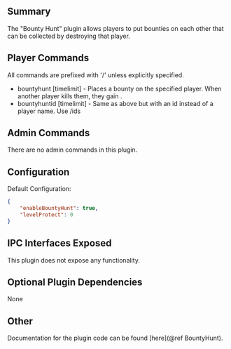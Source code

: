 ## Summary
The "Bounty Hunt" plugin allows players to put bounties on each other that can be collected by destroying that player.

## Player Commands
All commands are prefixed with '/' unless explicitly specified.
- bountyhunt <player> <amount> [timelimit] - Places a bounty on the specified player. When another player kills them, they gain <credits>.
- bountyhuntid <id> <amount> [timelimit] - Same as above but with an id instead of a player name. Use /ids

## Admin Commands
There are no admin commands in this plugin.

## Configuration
Default Configuration:
```json
{
    "enableBountyHunt": true,
    "levelProtect": 0
}
```

## IPC Interfaces Exposed
This plugin does not expose any functionality.

## Optional Plugin Dependencies
None

## Other
Documentation for the plugin code can be found [here](@ref BountyHunt).